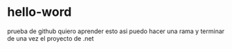 # hello-word
prueba de github
quiero aprender esto asi puedo hacer una rama y terminar de una vez el proyecto de .net
